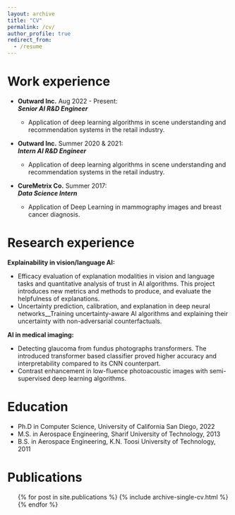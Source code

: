 ```yaml
---
layout: archive
title: "CV"
permalink: /cv/
author_profile: true
redirect_from:
  - /resume
---
```


Work experience
======
* __Outward Inc.__ Aug 2022 - Present:<br /> 
  ___Senior AI R&D Engineer___
  * Application of deep learning algorithms in scene understanding and recommendation systems in the retail industry.

* __Outward Inc.__ Summer 2020 & 2021:<br /> 
  ___Intern AI R&D Engineer___
  * Application of deep learning algorithms in scene understanding and recommendation systems in the retail industry.

* __CureMetrix Co.__ Summer 2017:<br />
  ___Data Science Intern___
  * Application  of Deep Learning in mammography images and breast cancer diagnosis.

Research experience
======
__Explainability in vision/language AI:__
 * Efficacy evaluation of explanation modalities in vision and language tasks and quantitative analysis of trust in AI algorithms. This project introduces new metrics and methods to produce, and evaluate the helpfulness of explanations.
 * Uncertainty prediction, calibration, and explanation in deep neural networks__Training uncertainty-aware AI algorithms and explaining their uncertainty with non-adversarial counterfactuals. 

__AI in medical imaging:__
 * Detecting glaucoma from fundus photographs transformers. The introduced transformer based classifier proved higher accuracy and interpretability compared to its CNN counterpart.  
 * Contrast enhancement in low-fluence photoacoustic images with semi-supervised deep learning algorithms.

 Education
======
* Ph.D in Computer Science, University of California San Diego, 2022
* M.S. in Aerospace Engineering, Sharif University of Technology, 2013
* B.S. in Aerospace Engineering, K.N. Toosi University of Technology, 2011

Publications
======
  <ul>{% for post in site.publications %}
    {% include archive-single-cv.html %}
  {% endfor %}</ul>
